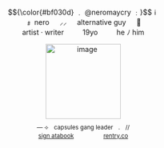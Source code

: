 <p align=center>
     
<br align=center>
      $${\color{#bf030d}       ﹒    @neromaycry  ﹕}$$<img width="13" height="13" alt="image" src="https://github.com/user-attachments/assets/d9e1f55f-4893-48d8-ac6d-99ef12aee375" />


<br align=center>
     ﹟   nero   ㅤ         ⸝⸝   ㅤ         alternative guy   ㅤ         🦇 

<br align=center>
    artist · writer   ㅤ              ㅤ             19yo   ㅤ            ㅤ             he  ﾉ  him 

<p align=center>
     <img width="150" alt="image" src="https://64.media.tumblr.com/c7ce4ea4e5ee84efbd8a6d3f3e92065b/bc63f9721ef15004-ab/s1280x1920/15ffd5fdbe71e2e0033851dab3325509c861bb07.png" />

<sub>
<br align=center>
— ⟢ㅤcapsules gang leaderㅤ.ㅤ//


<br align=center>
     <a href="https://capsulez.atabook.org">sign atabook</a>   ㅤ            ㅤ            ㅤ            ㅤ         
     <a href="https://rentry.co/capsulez">rentry.co</a>
</sub>
